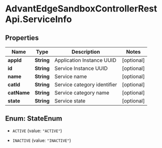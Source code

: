 # AdvantEdgeSandboxControllerRestApi.ServiceInfo

## Properties
Name | Type | Description | Notes
------------ | ------------- | ------------- | -------------
**appId** | **String** | Application Instance UUID | [optional] 
**id** | **String** | Service Instance UUID | [optional] 
**name** | **String** | Service name | [optional] 
**catId** | **String** | Service category identifier | [optional] 
**catName** | **String** | Service category name | [optional] 
**state** | **String** | Service state | [optional] 


<a name="StateEnum"></a>
## Enum: StateEnum


* `ACTIVE` (value: `"ACTIVE"`)

* `INACTIVE` (value: `"INACTIVE"`)




